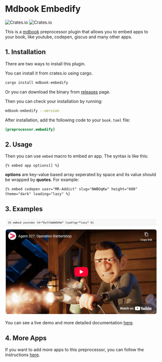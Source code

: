 # Mdbook Embedify

![Crates.io](https://img.shields.io/crates/v/mdbook-embedify) ![Crates.io](https://img.shields.io/crates/l/mdbook-embedify)

This is a [mdbook](https://rust-lang.github.io/mdBook) preprocessor plugin that allows you to embed apps to your book, like youtube, codepen, giscus and many other apps.

## 1. Installation

There are two ways to install this plugin.

You can install it from crates.io using cargo.

```sh
cargo install mdbook-embedify
```

Or you can download the binary from [releases](https://github.com/mr-addict/mdbook-embedify/releases) page.

Then you can check your installation by running:

```sh
mdbook-embedify --version
```

After installation, add the following code to your `book.toml` file:

```toml
[preprocessor.embedify]
```

## 2. Usage

Then you can use `embed` macro to embed an app. The syntax is like this:

```text
{% embed app options[] %}
```

**options** are key-value based array seperated by space and its value should be wrapped by **quotes**. For example:

```text
{% embed codepen user="MR-Addict" slug="NWBOqKw" height="600" theme="dark" loading="lazy" %}
```

## 3. Examples

![preview](preview.png)

You can see a live demo and more detailed documentation [here](https://mr-addict.github.io/mdbook-embedify).

## 4. More Apps

If you want to add more apps to this preprocessor, you can follow the instructions [here](https://mr-addict.github.io/mdbook-embedify/more-apps.html).
